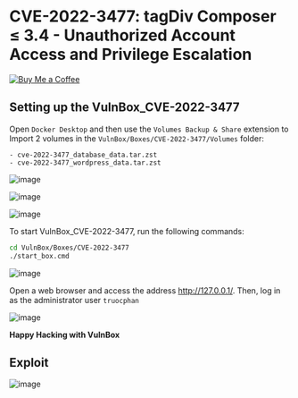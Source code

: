 # CVE-2022-3477: tagDiv Composer ≤ 3.4 - Unauthorized Account Access and Privilege Escalation
[![Buy Me a Coffee](https://www.buymeacoffee.com/assets/img/custom_images/orange_img.png)](https://www.buymeacoffee.com/truocphan)

## Setting up the VulnBox_CVE-2022-3477
Open `Docker Desktop` and then use the `Volumes Backup & Share` extension to Import 2 volumes in the `VulnBox/Boxes/CVE-2022-3477/Volumes` folder:
```
- cve-2022-3477_database_data.tar.zst
- cve-2022-3477_wordpress_data.tar.zst
```

![image](https://user-images.githubusercontent.com/57470560/234546189-7a2c9060-f6d0-4e4d-97f9-56de2a4c85c2.png)

![image](https://user-images.githubusercontent.com/57470560/234546347-c5d23551-be88-4bf3-b2b2-ce015a94839d.png)

![image](https://user-images.githubusercontent.com/57470560/234546466-9027f078-4d60-47c7-963d-a6864556dcb9.png)

To start VulnBox_CVE-2022-3477, run the following commands:
```bash
cd VulnBox/Boxes/CVE-2022-3477
./start_box.cmd
```

![image](https://user-images.githubusercontent.com/57470560/234547307-a8ffbf8e-b5f9-469e-bccb-41a9a2ce2300.png)

Open a web browser and access the address http://127.0.0.1/. Then, log in as the administrator user `truocphan`

![image](https://user-images.githubusercontent.com/57470560/234547403-58cbed12-a37f-4bb7-acfe-1f9871372655.png)

**Happy Hacking with VulnBox**

## Exploit

![image](https://user-images.githubusercontent.com/57470560/234325289-50f227b9-0c8c-4480-a6eb-47243a48b86b.png)
